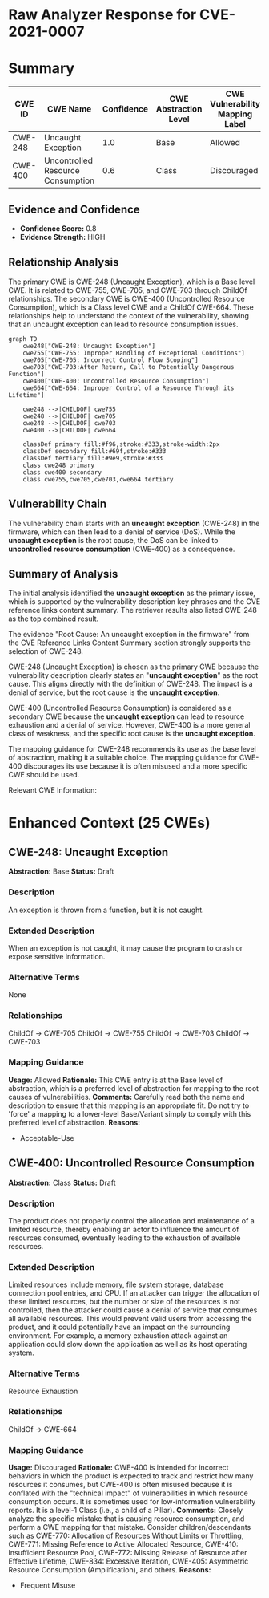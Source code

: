 # Raw Analyzer Response for CVE-2021-0007

# Summary
| CWE ID | CWE Name | Confidence | CWE Abstraction Level | CWE Vulnerability Mapping Label | CWE-Vulnerability Mapping Notes |
|---|---|---|---|---|---|
| CWE-248 | Uncaught Exception | 1.0 | Base | Allowed | Primary CWE |
| CWE-400 | Uncontrolled Resource Consumption | 0.6 | Class | Discouraged | Secondary CWE |

## Evidence and Confidence

*   **Confidence Score:** 0.8
*   **Evidence Strength:** HIGH

## Relationship Analysis
The primary CWE is CWE-248 (Uncaught Exception), which is a Base level CWE. It is related to CWE-755, CWE-705, and CWE-703 through ChildOf relationships. The secondary CWE is CWE-400 (Uncontrolled Resource Consumption), which is a Class level CWE and a ChildOf CWE-664. These relationships help to understand the context of the vulnerability, showing that an uncaught exception can lead to resource consumption issues.

```mermaid
graph TD
    cwe248["CWE-248: Uncaught Exception"]
    cwe755["CWE-755: Improper Handling of Exceptional Conditions"]
    cwe705["CWE-705: Incorrect Control Flow Scoping"]
    cwe703["CWE-703:After Return, Call to Potentially Dangerous Function"]
    cwe400["CWE-400: Uncontrolled Resource Consumption"]
    cwe664["CWE-664: Improper Control of a Resource Through its Lifetime"]
    
    cwe248 -->|CHILDOF| cwe755
    cwe248 -->|CHILDOF| cwe705
    cwe248 -->|CHILDOF| cwe703
    cwe400 -->|CHILDOF| cwe664
    
    classDef primary fill:#f96,stroke:#333,stroke-width:2px
    classDef secondary fill:#69f,stroke:#333
    classDef tertiary fill:#9e9,stroke:#333
    class cwe248 primary
    class cwe400 secondary
    class cwe755,cwe705,cwe703,cwe664 tertiary
```

## Vulnerability Chain
The vulnerability chain starts with an **uncaught exception** (CWE-248) in the firmware, which can then lead to a denial of service (DoS). While the **uncaught exception** is the root cause, the DoS can be linked to **uncontrolled resource consumption** (CWE-400) as a consequence.

## Summary of Analysis
The initial analysis identified the **uncaught exception** as the primary issue, which is supported by the vulnerability description key phrases and the CVE reference links content summary. The retriever results also listed CWE-248 as the top combined result.

The evidence "Root Cause: An uncaught exception in the firmware" from the CVE Reference Links Content Summary section strongly supports the selection of CWE-248.

CWE-248 (Uncaught Exception) is chosen as the primary CWE because the vulnerability description clearly states an "**uncaught exception**" as the root cause. This aligns directly with the definition of CWE-248. The impact is a denial of service, but the root cause is the **uncaught exception**.

CWE-400 (Uncontrolled Resource Consumption) is considered as a secondary CWE because the **uncaught exception** can lead to resource exhaustion and a denial of service. However, CWE-400 is a more general class of weakness, and the specific root cause is the **uncaught exception**.

The mapping guidance for CWE-248 recommends its use as the base level of abstraction, making it a suitable choice. The mapping guidance for CWE-400 discourages its use because it is often misused and a more specific CWE should be used.

Relevant CWE Information:

# Enhanced Context (25 CWEs)

## CWE-248: Uncaught Exception
**Abstraction:** Base
**Status:** Draft

### Description
An exception is thrown from a function, but it is not caught.

### Extended Description
When an exception is not caught, it may cause the program to crash or expose sensitive information.

### Alternative Terms
None

### Relationships
ChildOf -> CWE-705
ChildOf -> CWE-755
ChildOf -> CWE-703
ChildOf -> CWE-703

### Mapping Guidance
**Usage:** Allowed
**Rationale:** This CWE entry is at the Base level of abstraction, which is a preferred level of abstraction for mapping to the root causes of vulnerabilities.
**Comments:** Carefully read both the name and description to ensure that this mapping is an appropriate fit. Do not try to 'force' a mapping to a lower-level Base/Variant simply to comply with this preferred level of abstraction.
**Reasons:**
- Acceptable-Use

## CWE-400: Uncontrolled Resource Consumption
**Abstraction:** Class
**Status:** Draft

### Description
The product does not properly control the allocation and maintenance of a limited resource, thereby enabling an actor to influence the amount of resources consumed, eventually leading to the exhaustion of available resources.

### Extended Description


Limited resources include memory, file system storage, database connection pool entries, and CPU. If an attacker can trigger the allocation of these limited resources, but the number or size of the resources is not controlled, then the attacker could cause a denial of service that consumes all available resources. This would prevent valid users from accessing the product, and it could potentially have an impact on the surrounding environment. For example, a memory exhaustion attack against an application could slow down the application as well as its host operating system.

### Alternative Terms
Resource Exhaustion

### Relationships
ChildOf -> CWE-664

### Mapping Guidance
**Usage:** Discouraged
**Rationale:** CWE-400 is intended for incorrect behaviors in which the product is expected to track and restrict how many resources it consumes, but CWE-400 is often misused because it is conflated with the "technical impact" of vulnerabilities in which resource consumption occurs. It is sometimes used for low-information vulnerability reports. It is a level-1 Class (i.e., a child of a Pillar).
**Comments:** Closely analyze the specific mistake that is causing resource consumption, and perform a CWE mapping for that mistake. Consider children/descendants such as CWE-770: Allocation of Resources Without Limits or Throttling, CWE-771: Missing Reference to Active Allocated Resource, CWE-410: Insufficient Resource Pool, CWE-772: Missing Release of Resource after Effective Lifetime, CWE-834: Excessive Iteration, CWE-405: Asymmetric Resource Consumption (Amplification), and others.
**Reasons:**
- Frequent Misuse